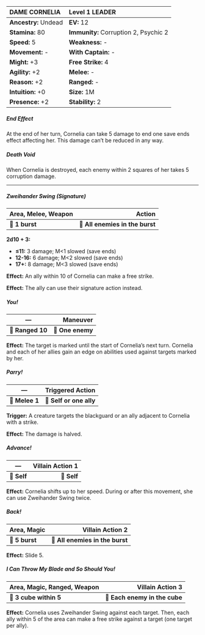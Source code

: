 | **DAME CORNELIA**                        | Level 1 LEADER                           |
|:-----------------------------------------|:-----------------------------------------|
| **Ancestry:** Undead                     | **EV:** 12                               |
| **Stamina:** 80                          | **Immunity:** Corruption 2, Psychic 2    |
| **Speed:** 5                             | **Weakness:** -                          |
| **Movement:** -                          | **With Captain:** -                      |
| **Might:** +3                            | **Free Strike:** 4                       |
| **Agility:** +2                          | **Melee:** -                             |
| **Reason:** +2                           | **Ranged:** -                            |
| **Intuition:** +0                        | **Size:** 1M                             |
| **Presence:** +2                         | **Stability:** 2                         |

##### End Effect

At the end of her turn, Cornelia can take 5 damage to end one save ends effect affecting her. This damage can’t be reduced in any way.

##### Death Void

When Cornelia is destroyed, each enemy within 2 squares of her takes 5 corruption damage.

---

##### **Zweihander Swing (Signature)**

| **Area, Melee, Weapon** |                      **Action** |
| ----------------------- | -------------------------------:|
| **📏 1 burst**          | **🎯 All enemies in the burst** |

**2d10 + 3:**
- **≤11:** 3 damage; M<1 slowed (save ends)
- **12-16:** 6 damage; M<2 slowed (save ends)
- **17+:** 8 damage; M<3 slowed (save ends)

**Effect:** An ally within 10 of Cornelia can make a free strike.

**Effect:** The ally can use their signature action instead.

##### **You!**

| **—**            |     **Maneuver** |
| ---------------- | ----------------:|
| **📏 Ranged 10** | **🎯 One enemy** |

**Effect:** The target is marked until the start of Cornelia’s next turn. Cornelia and each of her allies gain an edge on abilities used against targets marked by her.

##### **Parry!**

| **—**          |    **Triggered Action** |
| -------------- | -----------------------:|
| **📏 Melee 1** | **🎯 Self or one ally** |

**Trigger:** A creature targets the blackguard or an ally adjacent to Cornelia with a strike.

**Effect:** The damage is halved.

##### **Advance!**

| **—**       | **Villain Action 1** |
| ----------- | --------------------:|
| **📏 Self** |          **🎯 Self** |

**Effect:** Cornelia shifts up to her speed. During or after this movement, she can use Zweihander Swing twice.

##### **Back!**

| **Area, Magic** |            **Villain Action 2** |
| --------------- | -------------------------------:|
| **📏 5 burst**  | **🎯 All enemies in the burst** |

**Effect:** Slide 5.

##### **I Can Throw My Blade and So Should You!**

| **Area, Magic, Ranged, Weapon** |          **Villain Action 3** |
| ------------------------------- | -----------------------------:|
| **📏 3 cube within 5**          | **🎯 Each enemy in the cube** |

**Effect:** Cornelia uses Zweihander Swing against each target. Then, each ally within 5 of the area can make a free strike against a target (one target per ally).
